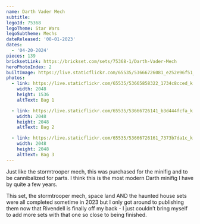 ```yaml
---
name: Darth Vader Mech
subtitle: 
legoId: 75368
legoTheme: Star Wars
legoSubtheme: Mechs
dateReleased: '08-01-2023'
dates:
  - '04-20-2024'
pieces: 139
bricksetLink: https://brickset.com/sets/75368-1/Darth-Vader-Mech
heroPhotoIndex: 2
builtImage: https://live.staticflickr.com/65535/53666726081_e252e96f51_k.jpg
photos:
  - link: https://live.staticflickr.com/65535/53665858322_1734c8cced_k.jpg
    width: 2048
    height: 1536
    altText: Bag 1

  - link: https://live.staticflickr.com/65535/53666726141_b3d444fcfa_k.jpg
    width: 2048
    height: 2048
    altText: Bag 2

  - link: https://live.staticflickr.com/65535/53666726161_7373b7da1c_k.jpg
    width: 2048
    height: 2048
    altText: Bag 3
---
```


Just like the stormtrooper mech, this was purchased for the minifig and to be cannibalized for parts.
I think this is the most modern Darth minifig I have by quite a few years.

This set, the stormtrooper mech, space land AND the haunted house sets were all completed sometime in 2023
but I only got around to publishing them now that Rivendell is finally off my back -
I just couldn’t bring myself to add more sets with that one so close to being finished.
